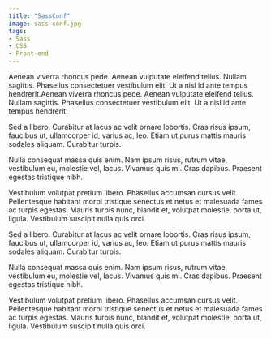 ```yaml
---
title: "SassConf"
image: sass-conf.jpg
tags: 
- Sass  
- CSS 
- Front-end 
---
```


Aenean viverra rhoncus pede. Aenean vulputate eleifend tellus. Nullam sagittis. Phasellus consectetuer vestibulum elit. Ut a nisl id ante tempus hendrerit.Aenean viverra rhoncus pede. Aenean vulputate eleifend tellus. Nullam sagittis. Phasellus consectetuer vestibulum elit. Ut a nisl id ante tempus hendrerit.

Sed a libero. Curabitur at lacus ac velit ornare lobortis. Cras risus ipsum, faucibus ut, ullamcorper id, varius ac, leo. Etiam ut purus mattis mauris sodales aliquam. Curabitur turpis.

Nulla consequat massa quis enim. Nam ipsum risus, rutrum vitae, vestibulum eu, molestie vel, lacus. Vivamus quis mi. Cras dapibus. Praesent egestas tristique nibh.

Vestibulum volutpat pretium libero. Phasellus accumsan cursus velit. Pellentesque habitant morbi tristique senectus et netus et malesuada fames ac turpis egestas. Mauris turpis nunc, blandit et, volutpat molestie, porta ut, ligula. Vestibulum suscipit nulla quis orci.

Sed a libero. Curabitur at lacus ac velit ornare lobortis. Cras risus ipsum, faucibus ut, ullamcorper id, varius ac, leo. Etiam ut purus mattis mauris sodales aliquam. Curabitur turpis.

Nulla consequat massa quis enim. Nam ipsum risus, rutrum vitae, vestibulum eu, molestie vel, lacus. Vivamus quis mi. Cras dapibus. Praesent egestas tristique nibh.

Vestibulum volutpat pretium libero. Phasellus accumsan cursus velit. Pellentesque habitant morbi tristique senectus et netus et malesuada fames ac turpis egestas. Mauris turpis nunc, blandit et, volutpat molestie, porta ut, ligula. Vestibulum suscipit nulla quis orci.